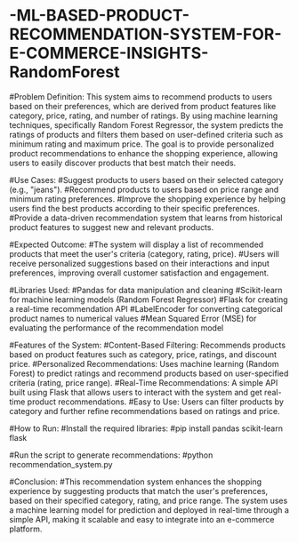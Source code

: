 # -ML-BASED-PRODUCT-RECOMMENDATION-SYSTEM-FOR-E-COMMERCE-INSIGHTS-RandomForest

#Problem Definition: This system aims to recommend products to users based on their preferences, which are derived from product features like category, price, rating, and number of ratings. By using machine learning techniques, specifically Random Forest Regressor, the system predicts the ratings of products and filters them based on user-defined criteria such as minimum rating and maximum price. The goal is to provide personalized product recommendations to enhance the shopping experience, allowing users to easily discover products that best match their needs.

#Use Cases:
#Suggest products to users based on their selected category (e.g., "jeans").
#Recommend products to users based on price range and minimum rating preferences.
#Improve the shopping experience by helping users find the best products according to their specific preferences.
#Provide a data-driven recommendation system that learns from historical product features to suggest new and relevant products.

#Expected Outcome:
#The system will display a list of recommended products that meet the user's criteria (category, rating, price).
#Users will receive personalized suggestions based on their interactions and input preferences, improving overall customer satisfaction and engagement.

#Libraries Used:
#Pandas for data manipulation and cleaning
#Scikit-learn for machine learning models (Random Forest Regressor)
#Flask for creating a real-time recommendation API
#LabelEncoder for converting categorical product names to numerical values
#Mean Squared Error (MSE) for evaluating the performance of the recommendation model

#Features of the System:
#Content-Based Filtering: Recommends products based on product features such as category, price, ratings, and discount price.
#Personalized Recommendations: Uses machine learning (Random Forest) to predict ratings and recommend products based on user-specified criteria (rating, price range).
#Real-Time Recommendations: A simple API built using Flask that allows users to interact with the system and get real-time product recommendations.
#Easy to Use: Users can filter products by category and further refine recommendations based on ratings and price.

#How to Run:
#Install the required libraries:
#pip install pandas scikit-learn flask

#Run the script to generate recommendations:
#python recommendation_system.py

#Conclusion:
#This recommendation system enhances the shopping experience by suggesting products that match the user's preferences, based on their specified category, rating, and price range. The system uses a machine learning model for prediction and deployed in real-time through a simple API, making it scalable and easy to integrate into an e-commerce platform.
